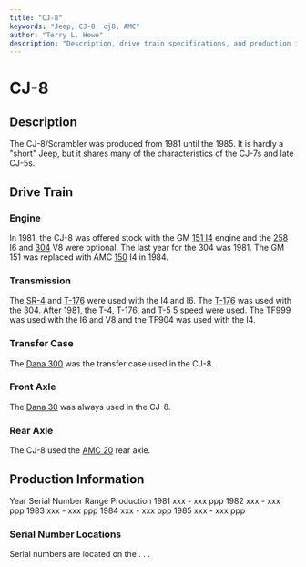 ```yaml
---
title: "CJ-8"
keywords: "Jeep, CJ-8, cj8, AMC"
author: "Terry L. Howe"
description: "Description, drive train specifications, and production information for the Jeep CJ-8"
---
```


# CJ-8
## Description
The CJ-8/Scrambler was produced from 1981 until the 1985.
It is hardly a "short" Jeep, but it shares many of the characteristics
of the CJ-7s and late CJ-5s.
## Drive Train
### Engine
In 1981, the CJ-8 was offered stock with the GM
[151 I4](/engine/gm151.html)
engine and the
[258](/engine/amc258.html)
I6 and
[304](/engine/amc304.html)
V8 were optional.  The last
year for the 304 was 1981.  The GM 151 was replaced with AMC
[150](/engine/amc150.html)
I4 in 1984.
### Transmission
The [SR-4](/trans/t4.html) and
[T-176](/trans/t176.html) were used with the I4 and I6.
The [T-176](/trans/t176.html) was used with the 304.
After 1981, the [T-4](/trans/t4.html), 
[T-176](/trans/t176.html), and
[T-5](/trans/t5.html) 5 speed were used.
The TF999 was used with the I6 and V8 and the
TF904 was used with the I4.
### Transfer Case
The [Dana 300](/xfer/d300.html) was the transfer case
used in the CJ-8.
### Front Axle
The [Dana 30](/axle/d30.html) was always used in the CJ-8.
### Rear Axle
The CJ-8 used the [AMC 20](/axle/amc20.html) rear axle.
## Production Information
Year
Serial Number Range 
Production
1981
xxx - xxx
ppp
1982
xxx - xxx
ppp
1983
xxx - xxx
ppp
1984
xxx - xxx
ppp
1985
xxx - xxx
ppp
### Serial Number Locations
Serial numbers are located on the . . .